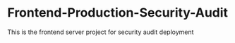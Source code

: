 # Frontend-Production-Security-Audit
This is the frontend server project for security audit deployment

